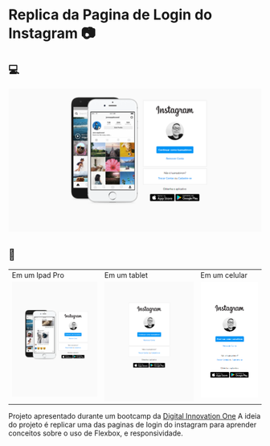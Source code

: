# Replica da Pagina de Login do Instagram 📷

## 💻
![No computador](imgs/webpreview.png)

## 📱
<table>
  <tr>
    <td>Em um Ipad Pro</td>
     <td>Em um tablet</td>
     <td>Em um celular</td>
  </tr>
  <tr>
    <td valign="top"><img src="imgs/tablet1preview.png"></td>
    <td valign="top"><img src="imgs/tablet2preview.png"></td>
    <td valign="top"><img src="imgs/phonepreview.png"></td>
  </tr>
 </table>

Projeto apresentado durante um bootcamp da [Digital Innovation One](https://digitalinnovation.one)
A ideia do projeto é replicar uma das paginas de login do instagram para aprender conceitos sobre o uso de Flexbox, e responsividade.

